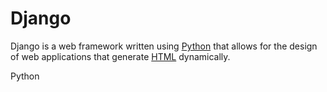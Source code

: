 # Django

Django is a web framework written using [Python](/wiki/Python) that allows for the design of web applications that generate [HTML](/wiki/HTML) dynamically.

Python
